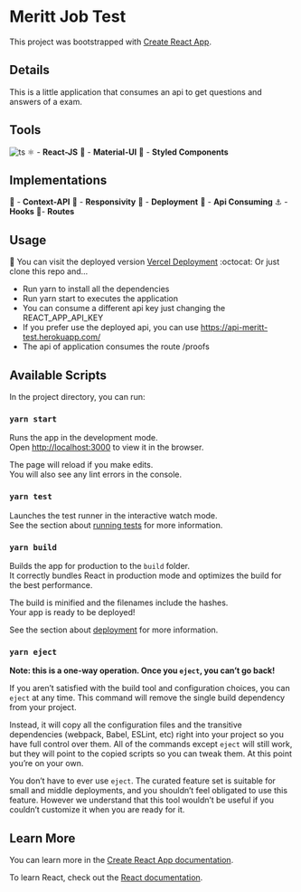 # Meritt Job Test

This project was bootstrapped with [Create React App](https://github.com/facebook/create-react-app).

## Details

This is a little application that consumes an api to get questions and answers of a exam.

## Tools

![ts](https://badgen.net/badge/-/TypeScript/blue?icon=typescript&label)
:atom_symbol: - <b>React-JS</b>
:purple_heart: - <b>Material-UI</b>
:nail_care: - <b>Styled Components</b>

## Implementations

:high_brightness: - <b>Context-API</b>
:iphone: - <b>Responsivity</b>
:tada: - <b>Deployment</b>
:envelope_with_arrow: - <b>Api Consuming</b>
:anchor: - <b>Hooks</b>
:children_crossing:- <b>Routes</b>



## Usage

:rocket: You can visit the deployed version <a href="" rel="">Vercel Deployment</a>
:octocat: Or just clone this repo and...
* Run yarn to install all the dependencies
* Run yarn start to executes the application
* You can consume a different api key just changing the REACT_APP_API_KEY
* If you prefer use the deployed api, you can use https://api-meritt-test.herokuapp.com/
* The api of application consumes the route /proofs



## Available Scripts

In the project directory, you can run:

### `yarn start`

Runs the app in the development mode.\
Open [http://localhost:3000](http://localhost:3000) to view it in the browser.

The page will reload if you make edits.\
You will also see any lint errors in the console.

### `yarn test`

Launches the test runner in the interactive watch mode.\
See the section about [running tests](https://facebook.github.io/create-react-app/docs/running-tests) for more information.

### `yarn build`

Builds the app for production to the `build` folder.\
It correctly bundles React in production mode and optimizes the build for the best performance.

The build is minified and the filenames include the hashes.\
Your app is ready to be deployed!

See the section about [deployment](https://facebook.github.io/create-react-app/docs/deployment) for more information.

### `yarn eject`

**Note: this is a one-way operation. Once you `eject`, you can’t go back!**

If you aren’t satisfied with the build tool and configuration choices, you can `eject` at any time. This command will remove the single build dependency from your project.

Instead, it will copy all the configuration files and the transitive dependencies (webpack, Babel, ESLint, etc) right into your project so you have full control over them. All of the commands except `eject` will still work, but they will point to the copied scripts so you can tweak them. At this point you’re on your own.

You don’t have to ever use `eject`. The curated feature set is suitable for small and middle deployments, and you shouldn’t feel obligated to use this feature. However we understand that this tool wouldn’t be useful if you couldn’t customize it when you are ready for it.

## Learn More

You can learn more in the [Create React App documentation](https://facebook.github.io/create-react-app/docs/getting-started).

To learn React, check out the [React documentation](https://reactjs.org/).
